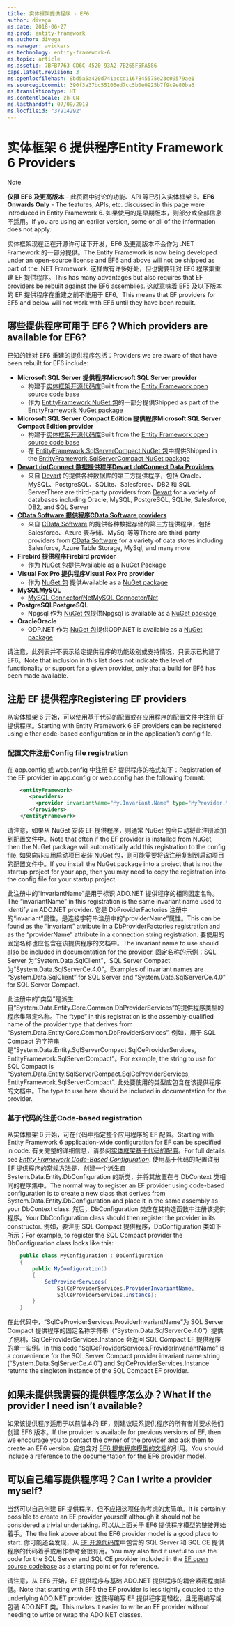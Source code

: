 ```yaml
---
title: 实体框架提供程序 - EF6
author: divega
ms.date: 2018-06-27
ms.prod: entity-framework
ms.author: divega
ms.manager: avickers
ms.technology: entity-framework-6
ms.topic: article
ms.assetid: 7BFB7763-CD6C-4520-93A2-7B265F5FA586
caps.latest.revision: 3
ms.openlocfilehash: 8bd5a5a420d741accd1167845575e23c09579ae1
ms.sourcegitcommit: 390f3a37bc55105ed7cc5b0e0925b7f9c9e80ba6
ms.translationtype: HT
ms.contentlocale: zh-CN
ms.lasthandoff: 07/09/2018
ms.locfileid: "37914292"
---
```

# <a name="entity-framework-6-providers"></a><span data-ttu-id="e89cc-102">实体框架 6 提供程序</span><span class="sxs-lookup"><span data-stu-id="e89cc-102">Entity Framework 6 Providers</span></span>
> [!NOTE]
> <span data-ttu-id="e89cc-103">**仅限 EF6 及更高版本** - 此页面中讨论的功能、API 等已引入实体框架 6。</span><span class="sxs-lookup"><span data-stu-id="e89cc-103">**EF6 Onwards Only** - The features, APIs, etc. discussed in this page were introduced in Entity Framework 6.</span></span> <span data-ttu-id="e89cc-104">如果使用的是早期版本，则部分或全部信息不适用。</span><span class="sxs-lookup"><span data-stu-id="e89cc-104">If you are using an earlier version, some or all of the information does not apply.</span></span>

<span data-ttu-id="e89cc-105">实体框架现在正在开源许可证下开发，EF6 及更高版本不会作为 .NET Framework 的一部分提供。</span><span class="sxs-lookup"><span data-stu-id="e89cc-105">The Entity Framework is now being developed under an open-source license and EF6 and above will not be shipped as part of the .NET Framework.</span></span> <span data-ttu-id="e89cc-106">这样做有许多好处，但也需要针对 EF6 程序集重建 EF 提供程序。</span><span class="sxs-lookup"><span data-stu-id="e89cc-106">This has many advantages but also requires that EF providers be rebuilt against the EF6 assemblies.</span></span> <span data-ttu-id="e89cc-107">这就意味着 EF5 及以下版本的 EF 提供程序在重建之前不能用于 EF6。</span><span class="sxs-lookup"><span data-stu-id="e89cc-107">This means that EF providers for EF5 and below will not work with EF6 until they have been rebuilt.</span></span>

## <a name="which-providers-are-available-for-ef6"></a><span data-ttu-id="e89cc-108">哪些提供程序可用于 EF6？</span><span class="sxs-lookup"><span data-stu-id="e89cc-108">Which providers are available for EF6?</span></span>

<span data-ttu-id="e89cc-109">已知的针对 EF6 重建的提供程序包括：</span><span class="sxs-lookup"><span data-stu-id="e89cc-109">Providers we are aware of that have been rebuilt for EF6 include:</span></span>

*   <span data-ttu-id="e89cc-110">**Microsoft SQL Server 提供程序**</span><span class="sxs-lookup"><span data-stu-id="e89cc-110">**Microsoft SQL Server provider**</span></span>
    *   <span data-ttu-id="e89cc-111">构建于[实体框架开源代码库](http://github.com/aspnet/EntityFramework6)</span><span class="sxs-lookup"><span data-stu-id="e89cc-111">Built from the [Entity Framework open source code base](http://github.com/aspnet/EntityFramework6)</span></span>
    *   <span data-ttu-id="e89cc-112">作为 [EntityFramework NuGet 包](http://nuget.org/packages/EntityFramework)的一部分提供</span><span class="sxs-lookup"><span data-stu-id="e89cc-112">Shipped as part of the [EntityFramework NuGet package](http://nuget.org/packages/EntityFramework)</span></span>
*   <span data-ttu-id="e89cc-113">**Microsoft SQL Server Compact Edition 提供程序**</span><span class="sxs-lookup"><span data-stu-id="e89cc-113">**Microsoft SQL Server Compact Edition provider**</span></span>
    *   <span data-ttu-id="e89cc-114">构建于[实体框架开源代码库](http://github.com/aspnet/EntityFramework6)</span><span class="sxs-lookup"><span data-stu-id="e89cc-114">Built from the [Entity Framework open source code base](http://github.com/aspnet/EntityFramework6)</span></span>
    *   <span data-ttu-id="e89cc-115">在 [EntityFramework.SqlServerCompact NuGet 包](http://nuget.org/packages/EntityFramework.SqlServerCompact)中提供</span><span class="sxs-lookup"><span data-stu-id="e89cc-115">Shipped in the [EntityFramework.SqlServerCompact NuGet package](http://nuget.org/packages/EntityFramework.SqlServerCompact)</span></span>
*   [<span data-ttu-id="e89cc-116">**Devart dotConnect 数据提供程序**</span><span class="sxs-lookup"><span data-stu-id="e89cc-116">**Devart dotConnect Data Providers**</span></span>](http://www.devart.com/dotconnect/)
    *   <span data-ttu-id="e89cc-117">来自 [Devart](http://www.devart.com/) 的提供各种数据库的第三方提供程序，包括 Oracle、MySQL、PostgreSQL、SQLite、Salesforce、DB2 和 SQL Server</span><span class="sxs-lookup"><span data-stu-id="e89cc-117">There are third-party providers from [Devart](http://www.devart.com/) for a variety of databases including Oracle, MySQL, PostgreSQL, SQLite, Salesforce, DB2, and SQL Server</span></span>
*   [<span data-ttu-id="e89cc-118">**CData Software 提供程序**</span><span class="sxs-lookup"><span data-stu-id="e89cc-118">**CData Software providers**</span></span>](http://www.cdata.com/ado/)
    *   <span data-ttu-id="e89cc-119">来自 [CData Software](http://www.cdata.com/ado/) 的提供各种数据存储的第三方提供程序，包括 Salesforce、Azure 表存储、MySql 等等</span><span class="sxs-lookup"><span data-stu-id="e89cc-119">There are third-party providers from [CData Software](http://www.cdata.com/ado/) for a variety of data stores including Salesforce, Azure Table Storage, MySql, and many more</span></span>
*   <span data-ttu-id="e89cc-120">**Firebird 提供程序**</span><span class="sxs-lookup"><span data-stu-id="e89cc-120">**Firebird provider**</span></span>
    *   <span data-ttu-id="e89cc-121">作为 [NuGet 包](http://www.nuget.org/packages/FirebirdSql.Data.FirebirdClient/)提供</span><span class="sxs-lookup"><span data-stu-id="e89cc-121">Available as a [NuGet Package](http://www.nuget.org/packages/FirebirdSql.Data.FirebirdClient/)</span></span>
*   <span data-ttu-id="e89cc-122">**Visual Fox Pro 提供程序**</span><span class="sxs-lookup"><span data-stu-id="e89cc-122">**Visual Fox Pro provider**</span></span>
    *   <span data-ttu-id="e89cc-123">作为 [NuGet 包](https://www.nuget.org/packages/VFPEntityFrameworkProvider2/) 提供</span><span class="sxs-lookup"><span data-stu-id="e89cc-123">Available as a [NuGet package](https://www.nuget.org/packages/VFPEntityFrameworkProvider2/)</span></span>
*   <span data-ttu-id="e89cc-124">**MySQL**</span><span class="sxs-lookup"><span data-stu-id="e89cc-124">**MySQL**</span></span>
    *   [<span data-ttu-id="e89cc-125">MySQL Connector/Net</span><span class="sxs-lookup"><span data-stu-id="e89cc-125">MySQL Connector/Net</span></span>](http://dev.mysql.com/downloads/connector/net/)
*   <span data-ttu-id="e89cc-126">**PostgreSQL**</span><span class="sxs-lookup"><span data-stu-id="e89cc-126">**PostgreSQL**</span></span>
    *   <span data-ttu-id="e89cc-127">Npgsql 作为 [NuGet 包](http://www.nuget.org/packages/Npgsql.EF6/)提供</span><span class="sxs-lookup"><span data-stu-id="e89cc-127">Npgsql is available as a [NuGet package](http://www.nuget.org/packages/Npgsql.EF6/)</span></span>
*   <span data-ttu-id="e89cc-128">**Oracle**</span><span class="sxs-lookup"><span data-stu-id="e89cc-128">**Oracle**</span></span>
    *   <span data-ttu-id="e89cc-129">ODP.NET 作为 [NuGet 包](https://www.nuget.org/packages/Oracle.ManagedDataAccess.EntityFramework/)提供</span><span class="sxs-lookup"><span data-stu-id="e89cc-129">ODP.NET is available as a [NuGet package](https://www.nuget.org/packages/Oracle.ManagedDataAccess.EntityFramework/)</span></span>

<span data-ttu-id="e89cc-130">请注意，此列表并不表示给定提供程序的功能级别或支持情况，只表示已构建了 EF6。</span><span class="sxs-lookup"><span data-stu-id="e89cc-130">Note that inclusion in this list does not indicate the level of functionality or support for a given provider, only that a build for EF6 has been made available.</span></span>

## <a name="registering-ef-providers"></a><span data-ttu-id="e89cc-131">注册 EF 提供程序</span><span class="sxs-lookup"><span data-stu-id="e89cc-131">Registering EF providers</span></span>

<span data-ttu-id="e89cc-132">从实体框架 6 开始，可以使用基于代码的配置或在应用程序的配置文件中注册 EF 提供程序。</span><span class="sxs-lookup"><span data-stu-id="e89cc-132">Starting with Entity Framework 6 EF providers can be registered using either code-based configuration or in the application’s config file.</span></span>

### <a name="config-file-registration"></a><span data-ttu-id="e89cc-133">配置文件注册</span><span class="sxs-lookup"><span data-stu-id="e89cc-133">Config file registration</span></span>

<span data-ttu-id="e89cc-134">在 app.config 或 web.config 中注册 EF 提供程序的格式如下：</span><span class="sxs-lookup"><span data-stu-id="e89cc-134">Registration of the EF provider in app.config or web.config has the following format:</span></span>


``` xml
    <entityFramework>
       <providers>
         <provider invariantName="My.Invariant.Name" type="MyProvider.MyProviderServices, MyAssembly" />
       </providers>
    </entityFramework>
```

<span data-ttu-id="e89cc-135">请注意，如果从 NuGet 安装 EF 提供程序，则通常 NuGet 包会自动将此注册添加到配置文件中。</span><span class="sxs-lookup"><span data-stu-id="e89cc-135">Note that often if the EF provider is installed from NuGet, then the NuGet package will automatically add this registration to the config file.</span></span> <span data-ttu-id="e89cc-136">如果向非应用启动项目安装 NuGet 包，则可能需要将该注册复制到启动项目的配置文件中。</span><span class="sxs-lookup"><span data-stu-id="e89cc-136">If you install the NuGet package into a project that is not the startup project for your app, then you may need to copy the registration into the config file for your startup project.</span></span>

<span data-ttu-id="e89cc-137">此注册中的“invariantName”是用于标识 ADO.NET 提供程序的相同固定名称。</span><span class="sxs-lookup"><span data-stu-id="e89cc-137">The “invariantName” in this registration is the same invariant name used to identify an ADO.NET provider.</span></span> <span data-ttu-id="e89cc-138">它是 DbProviderFactories 注册中的“invariant”属性，是连接字符串注册中的“providerName”属性。</span><span class="sxs-lookup"><span data-stu-id="e89cc-138">This can be found as the “invariant” attribute in a DbProviderFactories registration and as the “providerName” attribute in a connection string registration.</span></span> <span data-ttu-id="e89cc-139">要使用的固定名称也应包含在该提供程序的文档中。</span><span class="sxs-lookup"><span data-stu-id="e89cc-139">The invariant name to use should also be included in documentation for the provider.</span></span> <span data-ttu-id="e89cc-140">固定名称的示例：SQL Server 为“System.Data.SqlClient”，SQL Server Compact 为“System.Data.SqlServerCe.4.0”。</span><span class="sxs-lookup"><span data-stu-id="e89cc-140">Examples of invariant names are “System.Data.SqlClient” for SQL Server and “System.Data.SqlServerCe.4.0” for SQL Server Compact.</span></span>

<span data-ttu-id="e89cc-141">此注册中的“类型”是派生自“System.Data.Entity.Core.Common.DbProviderServices”的提供程序类型的程序集限定名称。</span><span class="sxs-lookup"><span data-stu-id="e89cc-141">The “type” in this registration is the assembly-qualified name of the provider type that derives from “System.Data.Entity.Core.Common.DbProviderServices”.</span></span> <span data-ttu-id="e89cc-142">例如，用于 SQL Compact 的字符串是“System.Data.Entity.SqlServerCompact.SqlCeProviderServices, EntityFramework.SqlServerCompact”。</span><span class="sxs-lookup"><span data-stu-id="e89cc-142">For example, the string to use for SQL Compact is “System.Data.Entity.SqlServerCompact.SqlCeProviderServices, EntityFramework.SqlServerCompact”.</span></span> <span data-ttu-id="e89cc-143">此处要使用的类型应包含在该提供程序的文档中。</span><span class="sxs-lookup"><span data-stu-id="e89cc-143">The type to use here should be included in documentation for the provider.</span></span>

### <a name="code-based-registration"></a><span data-ttu-id="e89cc-144">基于代码的注册</span><span class="sxs-lookup"><span data-stu-id="e89cc-144">Code-based registration</span></span>

<span data-ttu-id="e89cc-145">从实体框架 6 开始，可在代码中指定整个应用程序的 EF 配置。</span><span class="sxs-lookup"><span data-stu-id="e89cc-145">Starting with Entity Framework 6 application-wide configuration for EF can be specified in code.</span></span> <span data-ttu-id="e89cc-146">有关完整的详细信息，请参阅[实体框架基于代码的配置](https://msdn.microsoft.com/en-us/data/jj680699)。</span><span class="sxs-lookup"><span data-stu-id="e89cc-146">For full details see _[Entity Framework Code-Based Configuration](https://msdn.microsoft.com/en-us/data/jj680699)_.</span></span> <span data-ttu-id="e89cc-147">使用基于代码的配置注册 EF 提供程序的常规方法是，创建一个派生自 System.Data.Entity.DbConfiguration 的新类，并将其放置在与 DbContext 类相同的程序集中。</span><span class="sxs-lookup"><span data-stu-id="e89cc-147">The normal way to register an EF provider using code-based configuration is to create a new class that derives from System.Data.Entity.DbConfiguration and place it in the same assembly as your DbContext class.</span></span> <span data-ttu-id="e89cc-148">然后，DbConfiguration 类应在其构造函数中注册该提供程序。</span><span class="sxs-lookup"><span data-stu-id="e89cc-148">Your DbConfiguration class should then register the provider in its constructor.</span></span> <span data-ttu-id="e89cc-149">例如，要注册 SQL Compact 提供程序，DbConfiguration 类如下所示：</span><span class="sxs-lookup"><span data-stu-id="e89cc-149">For example, to register the SQL Compact provider the DbConfiguration class looks like this:</span></span>

``` csharp
    public class MyConfiguration : DbConfiguration
    {
        public MyConfiguration()
        {
            SetProviderServices(
                SqlCeProviderServices.ProviderInvariantName,
                SqlCeProviderServices.Instance);
        }
    }
```

<span data-ttu-id="e89cc-150">在此代码中，“SqlCeProviderServices.ProviderInvariantName”为 SQL Server Compact 提供程序的固定名称字符串（“System.Data.SqlServerCe.4.0”）提供了便利，SqlCeProviderServices.Instance 会返回 SQL Compact EF 提供程序的单一实例。</span><span class="sxs-lookup"><span data-stu-id="e89cc-150">In this code “SqlCeProviderServices.ProviderInvariantName” is a convenience for the SQL Server Compact provider invariant name string (“System.Data.SqlServerCe.4.0”) and SqlCeProviderServices.Instance returns the singleton instance of the SQL Compact EF provider.</span></span>

## <a name="what-if-the-provider-i-need-isnt-available"></a><span data-ttu-id="e89cc-151">如果未提供我需要的提供程序怎么办？</span><span class="sxs-lookup"><span data-stu-id="e89cc-151">What if the provider I need isn’t available?</span></span>

<span data-ttu-id="e89cc-152">如果该提供程序适用于以前版本的 EF，则建议联系提供程序的所有者并要求他们创建 EF6 版本。</span><span class="sxs-lookup"><span data-stu-id="e89cc-152">If the provider is available for previous versions of EF, then we encourage you to contact the owner of the provider and ask them to create an EF6 version.</span></span> <span data-ttu-id="e89cc-153">应包含对 [EF6 提供程序模型的文档](~/ef6/fundamentals/providers/provider-model.md)的引用。</span><span class="sxs-lookup"><span data-stu-id="e89cc-153">You should include a reference to the [documentation for the EF6 provider model](~/ef6/fundamentals/providers/provider-model.md).</span></span>

## <a name="can-i-write-a-provider-myself"></a><span data-ttu-id="e89cc-154">可以自己编写提供程序吗？</span><span class="sxs-lookup"><span data-stu-id="e89cc-154">Can I write a provider myself?</span></span>

<span data-ttu-id="e89cc-155">当然可以自己创建 EF 提供程序，但不应把这项任务考虑的太简单。</span><span class="sxs-lookup"><span data-stu-id="e89cc-155">It is certainly possible to create an EF provider yourself although it should not be considered a trivial undertaking.</span></span> <span data-ttu-id="e89cc-156">可以从上面关于 EF6 提供程序模型的链接开始着手。</span><span class="sxs-lookup"><span data-stu-id="e89cc-156">The the link above about the EF6 provider model is a good place to start.</span></span> <span data-ttu-id="e89cc-157">你可能还会发现，从 [EF 开源代码库](https://github.com/aspnet/EntityFramework6)中包含的 SQL Server 和 SQL CE 提供程序的代码着手或用作参考会很有用。</span><span class="sxs-lookup"><span data-stu-id="e89cc-157">You may also find it useful to use the code for the SQL Server and SQL CE provider included in the [EF open source codebase](https://github.com/aspnet/EntityFramework6) as a starting point or for reference.</span></span>

<span data-ttu-id="e89cc-158">请注意，从 EF6 开始，EF 提供程序与基础 ADO.NET 提供程序的耦合紧密程度降低。</span><span class="sxs-lookup"><span data-stu-id="e89cc-158">Note that starting with EF6 the EF provider is less tightly coupled to the underlying ADO.NET provider.</span></span> <span data-ttu-id="e89cc-159">这使得编写 EF 提供程序更轻松，且无需编写或包装 ADO.NET 类。</span><span class="sxs-lookup"><span data-stu-id="e89cc-159">This makes it easier to write an EF provider without needing to write or wrap the ADO.NET classes.</span></span>
